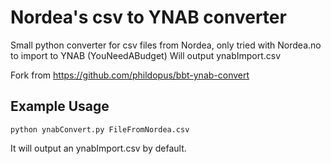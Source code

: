 Nordea's csv to YNAB converter
================================

Small python converter for csv files from Nordea, only tried with Nordea.no to import to YNAB (YouNeedABudget) 
Will output ynabImport.csv

Fork from https://github.com/phildopus/bbt-ynab-convert

Example Usage
------------
    python ynabConvert.py FileFromNordea.csv 
    
It will output an ynabImport.csv by default.     